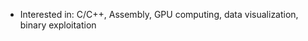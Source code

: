 - Interested in: C/C++, Assembly, GPU computing, data visualization, binary exploitation

<!---
Kyjko/Kyjko is a ✨ special ✨ repository because its `README.md` (this file) appears on your GitHub profile.
You can click the Preview link to take a look at your changes.
--->
